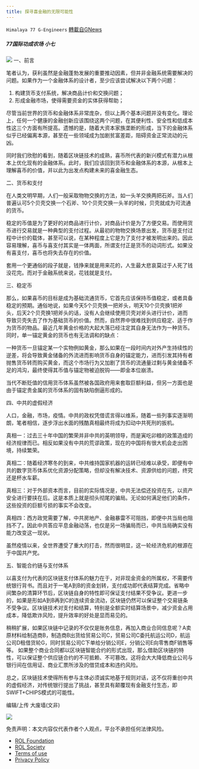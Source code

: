 ```yaml
---
title: 探寻喜金融的无限可能性
---
```

`Himalaya 77 G-Engineers` [轉載自GNews](https://gnews.org/zh-hans/1886081/)

##### 77国际功成农场 小七
![](https://assets.gnews.org/wp-content/uploads/2022/01/blockchain-1.jpeg)
一、前言

笔者认为，获利虽然是金融蓬勃发展的重要推动因素，但并非金融系统需要解决的问题。如果作为一个金融体系的设计者，至少应该尝试解决以下两个问题：

1. 构建货币支付系统，解决商品计价和交换问题；
2. 形成金融市场，使得需要资金的实体获得帮助；


尽管当前世界的货币和金融体系非常庞杂，但以上两个基本问题并没有变化。理论上，任何一个健康的金融创新应该围绕这两个问题，在其便利性、安全性和低成本性这三个方面有所提高。遗憾的是，随着大资本家族垄断的形成，当下的金融体系似乎已经偏离本源，甚至在一些领域成为加剧贫富差距，阻碍资金正常流动的元凶。

同时我们欣慰的看到，随着区块链技术的成熟，喜币所代表的新兴模式有潜力从根本上优化现有的金融体系。此时，我们应该回到货币和金融体系的本源，从根本上理解喜币的价值，并以此为出发点构建未来的喜金融生态。

二、货币和支付

在人类文明早期，人们一般采取物物交换的方法，如一头羊交换两把石斧。当人们普遍认可5个贝壳交换一个石斧、10个贝壳交换一头羊的时候，贝壳就成为可流通的货币。

稳定的币值是为了更好的对商品进行计价，对商品计价是为了方便交易。而使用货币进行交易就是一种典型的支付过程。从最初的物物交换场景出发，货币是支付过程中计价的载体，甚至可以说，在某种程度上它是为了支付才被发明出来的。因此容易理解，喜币与喜支付其实是一体两面，所谓支付正是货币的动词形式。如果没有喜支付，喜币也将失去存在的价值。

套用一个更通俗的段子就是，钱挣来就是用来花的，人生最大悲哀莫过于人死了钱没花完。而对于金融系统来说，花钱就是支付。

三、稳定币

那么，如果喜币的目标是成为基础流通货币，它首先应该保持币值稳定，或者具备稳定的预期。通俗地说，如果今天5个贝壳换一把斧头，明天10个贝壳换1把斧头，后天2个贝壳换1把斧头的话，没有人会继续使用贝壳对斧头进行计价，进而导致贝壳失去了作为基础货币的价值。然而，自然界中很难找到供应稳定、适于作为货币的物品。最近几年黄金价格的大起大落已经注定其自身无法作为一种货币。同时，单一锚定黄金的货币也有无法调和的缺点：

一种货币一旦锚定某一个实物例如黄金，那么如果在一段时间内对外产生持续性的逆差，将会导致黄金储备的外流进而影响货币自身的锚定能力，进而引发其持有者抛售货币转而购买黄金，而这个市场行为又加剧了货币的流通量过剩与黄金储备不足的鸿沟，最终使得其币值与锚定物被迫脱钩——即金本位崩溃。

当代不断贬值的信用货币体系虽然被各国政府用来套取巨额利益，但另一方面也是由于锚定贵金属的货币体系的固有缺陷倒逼形成的。

四、中共的虚假经济

人口，金融，市场，疫情。中共的政权凭借谎言得以维系，随着一些列事实逐渐明朗，笔者相信，逐步浮出水面的残酷真相最终将成为扣动中共死刑的扳机。

真相一：过去三十年中国的繁荣并非中共的英明领导，而是寅吃卯粮的政策造成的经济规律而已。相反如果没有中共的荒谬政策，现在的中国将有很大机会走出困境，持续繁荣。

真相二：随着经济寒冬的到来，中共维持国家机器的运转已经难以承受，即便有中共的数字货币体系优化资源分配策略，但却没有解决技术、资源供给的问题，终究还是杯水车薪。

真相三：对于外部资本而言，目前的实际情况是，中共无法偿还投资在先，以资产安全进行要挟在后。这是本质上就是彻头彻尾的骗局。无论如何满足他们的条件，这些投资的巨额亏损的事实不会改变。

真相四：西方政党需要了解，中共房地产、金融暴雷不可阻挡，即便中共当局也阻挡不了。因此中共答应平息金融动荡，也仅是另一场骗局而已，中共当局确实没有能力改变这一现状。

虽然疫情以来，全世界遭受了重大的打击，然而很明显，这一轮经济危机的根源在于中国共产党。

五、智能合约链与支付体系

以喜支付为代表的区块链支付体系的魅力在于，对非现金资金的所属权，不需要传统银行背书。而且对于一笔A到B的资金划转，支付成功即代表结算完成。省略中间繁杂的清算环节后，区块链自身的特性即可保证支付结果不受争议。更进一步的，如果是形如A到B再到C的连续资金流动，区块链仍然可以保证整个交易链条不受争议。区块链技术对支付和结算，特别是全额实时结算场景中，减少资金占用成本，降低欺诈风险，提升效率的好处是显而易见的。

稍稍扩展，如果区块链中记录的不仅仅是账务信息，再加入商业合同信息呢？A卖原材料给制造商B，制造商B出货给贸易公司C，贸易公司C委托航运公司D，航运公司D租借货轮G，同时贸易公司C下单给分销公司E，分销公司E向零售商F销售等等。 如果整个商业合同都以区块链智能合约的形式出现，那么借助区块链的特性，可以保证整个供应链合约的不可抵赖、不可篡改。这将会大大降低商业公司与银行间在信用证、商业汇票所涉及的借贷成本和违约风险。

总之，区块链技术使得所有参与主体必须诚实地基于规则对话，这不仅将重创中共的虚假经济，对传统银行提出了挑战，甚至具有颠覆现有金融支付生态，即SWIFT+CHIPS模式的可能性。

编辑/上传 大废墙(文非)


![](https://assets.gnews.org/wp-content/uploads/2022/01/banner_gnews.001.png)


 

免责声明：本文内容仅代表作者个人观点，平台不承担任何法律风险。

- [ROL Foundation](https://rolfoundation.org/)
- [ROL Society](https://rolsociety.org/)
- [Terms of use](https://gnews.org/terms-of-use-3/)
- [Privacy Policy](https://gnews.org/privacy-policy/)
